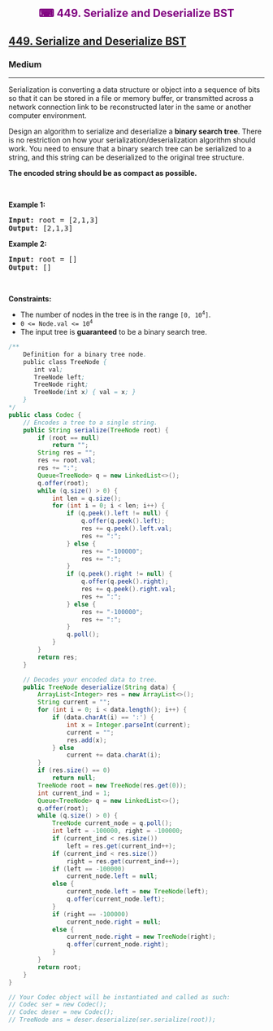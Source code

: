 <div align = "center">
<h style = "margin-bottom: 0px; margin-top: 0px; color : purple;" align = "center" class = "header">

## ⌨ 449. Serialize and Deserialize BST

</h>
</div>

<h2><a href="https://leetcode.com/problems/serialize-and-deserialize-bst" target = "_blank">449. Serialize and Deserialize BST</a></h2><h3>Medium</h3><hr><p>Serialization is converting a data structure or object into a sequence of bits so that it can be stored in a file or memory buffer, or transmitted across a network connection link to be reconstructed later in the same or another computer environment.</p>

<p>Design an algorithm to serialize and deserialize a <b>binary search tree</b>. There is no restriction on how your serialization/deserialization algorithm should work. You need to ensure that a binary search tree can be serialized to a string, and this string can be deserialized to the original tree structure.</p>

<p><b>The encoded string should be as compact as possible.</b></p>

<p>&nbsp;</p>
<p><strong class="example">Example 1:</strong></p>
<pre><strong>Input:</strong> root = [2,1,3]
<strong>Output:</strong> [2,1,3]
</pre><p><strong class="example">Example 2:</strong></p>
<pre><strong>Input:</strong> root = []
<strong>Output:</strong> []
</pre>
<p>&nbsp;</p>
<p><strong>Constraints:</strong></p>

<ul>
	<li>The number of nodes in the tree is in the range <code>[0, 10<sup>4</sup>]</code>.</li>
	<li><code>0 &lt;= Node.val &lt;= 10<sup>4</sup></code></li>
	<li>The input tree is <strong>guaranteed</strong> to be a binary search tree.</li>
</ul>

```java
/**
    Definition for a binary tree node.
    public class TreeNode {
       int val;
       TreeNode left;
       TreeNode right;
       TreeNode(int x) { val = x; }
    }
*/
public class Codec {
    // Encodes a tree to a single string.
    public String serialize(TreeNode root) {
        if (root == null)
            return "";
        String res = "";
        res += root.val;
        res += ":";
        Queue<TreeNode> q = new LinkedList<>();
        q.offer(root);
        while (q.size() > 0) {
            int len = q.size();
            for (int i = 0; i < len; i++) {
                if (q.peek().left != null) {
                    q.offer(q.peek().left);
                    res += q.peek().left.val;
                    res += ":";
                } else {
                    res += "-100000";
                    res += ":";
                }
                if (q.peek().right != null) {
                    q.offer(q.peek().right);
                    res += q.peek().right.val;
                    res += ":";
                } else {
                    res += "-100000";
                    res += ":";
                }
                q.poll();
            }
        }
        return res;
    }

    // Decodes your encoded data to tree.
    public TreeNode deserialize(String data) {
        ArrayList<Integer> res = new ArrayList<>();
        String current = "";
        for (int i = 0; i < data.length(); i++) {
            if (data.charAt(i) == ':') {
                int x = Integer.parseInt(current);
                current = "";
                res.add(x);
            } else
                current += data.charAt(i);
        }
        if (res.size() == 0)
            return null;
        TreeNode root = new TreeNode(res.get(0));
        int current_ind = 1;
        Queue<TreeNode> q = new LinkedList<>();
        q.offer(root);
        while (q.size() > 0) {
            TreeNode current_node = q.poll();
            int left = -100000, right = -100000;
            if (current_ind < res.size())
                left = res.get(current_ind++);
            if (current_ind < res.size())
                right = res.get(current_ind++);
            if (left == -100000)
                current_node.left = null;
            else {
                current_node.left = new TreeNode(left);
                q.offer(current_node.left);
            }
            if (right == -100000)
                current_node.right = null;
            else {
                current_node.right = new TreeNode(right);
                q.offer(current_node.right);
            }
        }
        return root;
    }
}

// Your Codec object will be instantiated and called as such:
// Codec ser = new Codec();
// Codec deser = new Codec();
// TreeNode ans = deser.deserialize(ser.serialize(root));
```
